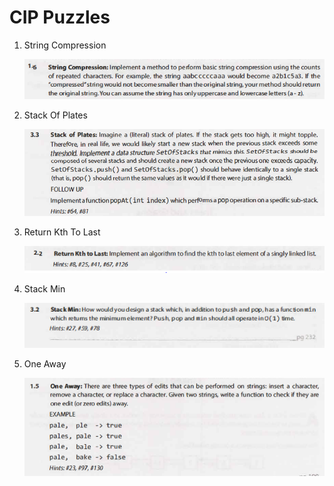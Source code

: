 # CIP Puzzles

1. String Compression<div>
   <a href="https://github.com/3salaz/cip-javascript-puzzles/blob/master/stringCompression.js">
   <img src="./assets/images/problems/stringCompression.png">
   </a>
   </div>

2. Stack Of Plates<div>
   <a href="https://github.com/3salaz/cip-javascript-puzzles/blob/master/stackOfPlates.js">
   <img src="./assets/images/problems/stackOfPlates.png">
   </a>
   </div>

3. Return Kth To Last<div>
   <a href="https://github.com/3salaz/cip-javascript-puzzles/blob/master/returnKthToLast.js">
   <img src="./assets/images/problems/returnKthToLast.png">
   </a>
   </div>

4. Stack Min<div>
   <a href="https://github.com/3salaz/cip-javascript-puzzles">
   <img src="./assets/images/problems/stackMin.png">
   </a>
   </div>

5. One Away<div>
   <a href="https://github.com/3salaz/cip-javascript-puzzles/">
   <img src="./assets/images/problems/oneAway.png">
   </a>
   </div>
